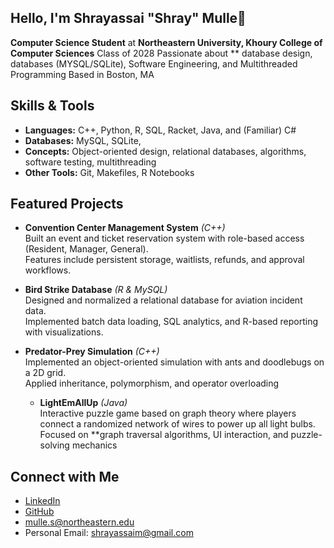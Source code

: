 ## Hello, I'm Shrayassai "Shray" Mulle👋

**Computer Science Student** at **Northeastern University, Khoury College of Computer Sciences** Class of 2028
Passionate about ** database design, databases (MYSQL/SQLite), Software Engineering, and Multithreaded Programming
Based in Boston, MA

## Skills & Tools
- **Languages:** C++, Python, R, SQL, Racket, Java, and (Familiar) C#  
- **Databases:** MySQL, SQLite,
- **Concepts:** Object-oriented design, relational databases, algorithms, software testing, multithreading  
- **Other Tools:** Git, Makefiles, R Notebooks




## Featured Projects  

- **Convention Center Management System** *(C++)*  
  Built an event and ticket reservation system with role-based access (Resident, Manager, General).  
  Features include persistent storage, waitlists, refunds, and approval workflows.  

- **Bird Strike Database** *(R & MySQL)*  
  Designed and normalized a relational database for aviation incident data.  
  Implemented batch data loading, SQL analytics, and R-based reporting with visualizations.  

- **Predator-Prey Simulation** *(C++)*  
  Implemented an object-oriented simulation with ants and doodlebugs on a 2D grid.  
  Applied inheritance, polymorphism, and operator overloading

  - **LightEmAllUp** *(Java)*  
 Interactive puzzle game based on graph theory where players connect a randomized network of wires to power up all light bulbs.  
  Focused on **graph traversal algorithms, UI interaction, and puzzle-solving mechanics


## Connect with Me  
- [LinkedIn](https://www.linkedin.com/in/shray-k-mulle)  
- [GitHub](https://github.com/ShrayMulle)  
-  mulle.s@northeastern.edu
-  Personal Email: shrayassaim@gmail.com 

